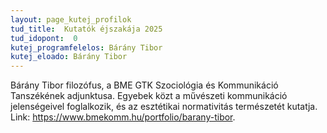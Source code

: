 ```yaml
---
layout: page_kutej_profilok
tud_title:  Kutatók éjszakája 2025
tud_idopont:  0
kutej_programfelelos: Bárány Tibor
kutej_eloado: Bárány Tibor
---
```

Bárány Tibor filozófus, a BME GTK Szociológia és Kommunikáció Tanszékének adjunktusa. 
Egyebek közt a művészeti kommunikáció jelenségeivel foglalkozik, és az esztétikai normativitás természetét kutatja.  
Link: https://www.bmekomm.hu/portfolio/barany-tibor.
